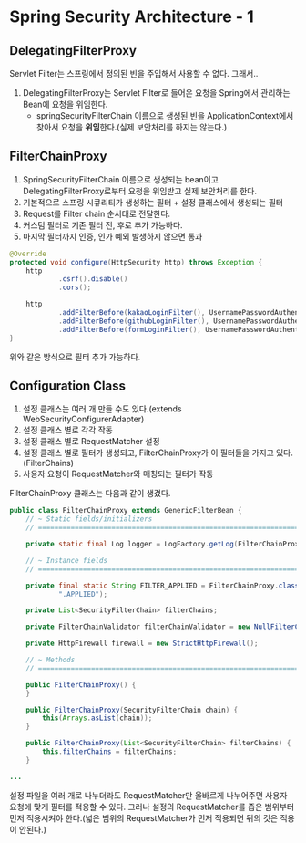 # Spring Security Architecture - 1

## DelegatingFilterProxy

Servlet Filter는 스프링에서 정의된 빈을 주입해서 사용할 수 없다. 그래서..

1. DelegatingFilterProxy는 Servlet Filter로 들어온 요청을 Spring에서 관리하는 Bean에 요청을 위임한다.
    - springSecurityFilterChain 이름으로 생성된 빈을 ApplicationContext에서 찾아서 요청을 **위임**한다.(실제 보안처리를 하지는 않는다.)

## FilterChainProxy

1. SpringSecurityFilterChain 이름으로 생성되는 bean이고 DelegatingFilterProxy로부터 요청을 위임받고 실제 보안처리를 한다.
2. 기본적으로 스프링 시큐리티가 생성하는 필터 + 설정 클래스에서 생성되는 필터
3. Request를 Filter chain 순서대로 전달한다.
4. 커스텀 필터로 기존 필터 전, 후로 추가 가능하다.
5. 마지막 필터까지 인증, 인가 예외 발생하지 않으면 통과

```java
@Override
protected void configure(HttpSecurity http) throws Exception {
    http
            .csrf().disable()
            .cors();

    http
            .addFilterBefore(kakaoLoginFilter(), UsernamePasswordAuthenticationFilter.class)
            .addFilterBefore(githubLoginFilter(), UsernamePasswordAuthenticationFilter.class)
            .addFilterBefore(formLoginFilter(), UsernamePasswordAuthenticationFilter.class);
}
```

위와 같은 방식으로 필터 추가 가능하다.

## Configuration Class

1. 설정 클래스는 여러 개 만들 수도 있다.(extends WebSecurityConfigurerAdapter)
2. 설정 클래스 별로 각각 작동
3. 설정 클래스 별로 RequestMatcher 설정
4. 설정 클래스 별로 필터가 생성되고, FilterChainProxy가 이 필터들을 가지고 있다.(FilterChains)
5. 사용자 요청이 RequestMatcher와 매칭되는 필터가 작동

FilterChainProxy 클래스는 다음과 같이 생겼다.

```java
public class FilterChainProxy extends GenericFilterBean {
	// ~ Static fields/initializers
	// =====================================================================================

	private static final Log logger = LogFactory.getLog(FilterChainProxy.class);

	// ~ Instance fields
	// ================================================================================================

	private final static String FILTER_APPLIED = FilterChainProxy.class.getName().concat(
			".APPLIED");

	private List<SecurityFilterChain> filterChains;

	private FilterChainValidator filterChainValidator = new NullFilterChainValidator();

	private HttpFirewall firewall = new StrictHttpFirewall();

	// ~ Methods
	// ========================================================================================================

	public FilterChainProxy() {
	}

	public FilterChainProxy(SecurityFilterChain chain) {
		this(Arrays.asList(chain));
	}

	public FilterChainProxy(List<SecurityFilterChain> filterChains) {
		this.filterChains = filterChains;
	}

...
```

설정 파일을 여러 개로 나누더라도 RequestMatcher만 올바르게 나누어주면 사용자 요청에 맞게 필터를 적용할 수 있다. 그러나 설정의 RequestMatcher를 좁은 범위부터 먼저 적용시켜야 한다.(넓은 범위의 RequestMatcher가 먼저 적용되면 뒤의 것은 적용이 안된다.)
